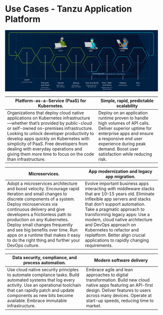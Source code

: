 # Use Cases - Tanzu Application Platform

![Tanzu Application Platform Lifecycle Usecases](./images/tap-lifecycle.png)

| **Platform-as-a-Service (PaaS) for Kubernetes.**                                                                                                                                                                                                                                                                                                                                                     | **Simple, rapid, predictable scalability**                                                                                                                                                                                            |
|------------------------------------------------------------------------------------------------------------------------------------------------------------------------------------------------------------------------------------------------------------------------------------------------------------------------------------------------------------------------------------------------------|---------------------------------------------------------------------------------------------------------------------------------------------------------------------------------------------------------------------------------------|
| Organizations that deploy cloud native applications on Kubernetes infrastructure—whether that’s provided by public-cloud or self-owned on-premises infrastructure. Looking to unlock developer productivity to develop apps quickly on Kubernetes with simplicity of PaaS. Free developers from dealing with everyday operations and giving them more time to focus on the code than infrastructure. | Deploy on an application runtime proven to handle high volumes of API calls. Deliver superior uptime for enterprise apps and ensure a responsive end user experience during peak demand. Boost user satisfaction while reducing risk. |

| **Microservices.**                                                                                                                                                                                                                                                                                                                                                                                                           | **App modernization and legacy app migration.**                                                                                                                                                                                                                                                                                                                                                         |
|------------------------------------------------------------------------------------------------------------------------------------------------------------------------------------------------------------------------------------------------------------------------------------------------------------------------------------------------------------------------------------------------------------------------------|---------------------------------------------------------------------------------------------------------------------------------------------------------------------------------------------------------------------------------------------------------------------------------------------------------------------------------------------------------------------------------------------------------|
| Adopt a microservices architecture and boost velocity. Encourage rapid iteration and small changes to discrete components of a system. Deploy microservices via continuous delivery and give developers a frictionless path to production on any Kubernetes. Deploy small changes frequently and see big benefits over time. Run apps on a runtime that makes it easy to do the right thing and further your DevOps culture. | Evolve important business apps interacting with middleware stacks that are 10–15 years old. Eliminate inflexible app servers and stacks that don’t support automation. Take a pragmatic approach to transforming legacy apps: Use a modern, cloud native architecture and DevOps approach on Kubernetes to refactor and replatform. Better align crucial applications to rapidly changing requirements. |

| **Data security, compliance, and process automation.**                                                                                                                                                                                                        | **Modern software delivery**                                                                                                                                                                                                |
|---------------------------------------------------------------------------------------------------------------------------------------------------------------------------------------------------------------------------------------------------------------|-----------------------------------------------------------------------------------------------------------------------------------------------------------------------------------------------------------------------------|
| Use cloud native security principles to automate compliance tasks. Build automated systems that log every activity. Use an operational toolchain that can rapidly patch and update components as new bits become available. Embrace immutable infrastructure. | Embrace agile and lean approaches to digital transformation. Build new cloud native apps featuring an API-first design. Deliver features to users across many devices. Operate at start-up speeds, reducing time to market. |
